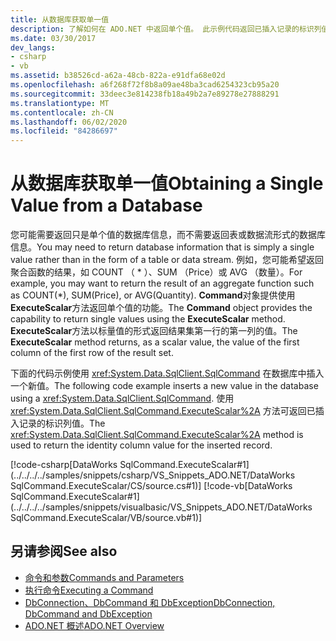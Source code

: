```yaml
---
title: 从数据库获取单一值
description: 了解如何在 ADO.NET 中返回单个值。 此示例代码返回已插入记录的标识列值。
ms.date: 03/30/2017
dev_langs:
- csharp
- vb
ms.assetid: b38526cd-a62a-48cb-822a-e91dfa68e02d
ms.openlocfilehash: a6f268f72f8b8a09ae48ba3cad6254323cb95a20
ms.sourcegitcommit: 33deec3e814238fb18a49b2a7e89278e27888291
ms.translationtype: MT
ms.contentlocale: zh-CN
ms.lasthandoff: 06/02/2020
ms.locfileid: "84286697"
---
```

# <a name="obtaining-a-single-value-from-a-database"></a><span data-ttu-id="a4174-104">从数据库获取单一值</span><span class="sxs-lookup"><span data-stu-id="a4174-104">Obtaining a Single Value from a Database</span></span>
<span data-ttu-id="a4174-105">您可能需要返回只是单个值的数据库信息，而不需要返回表或数据流形式的数据库信息。</span><span class="sxs-lookup"><span data-stu-id="a4174-105">You may need to return database information that is simply a single value rather than in the form of a table or data stream.</span></span> <span data-ttu-id="a4174-106">例如，您可能希望返回聚合函数的结果，如 COUNT （ \* ）、SUM （Price）或 AVG （数量）。</span><span class="sxs-lookup"><span data-stu-id="a4174-106">For example, you may want to return the result of an aggregate function such as COUNT(\*), SUM(Price), or AVG(Quantity).</span></span> <span data-ttu-id="a4174-107">**Command**对象提供使用**ExecuteScalar**方法返回单个值的功能。</span><span class="sxs-lookup"><span data-stu-id="a4174-107">The **Command** object provides the capability to return single values using the **ExecuteScalar** method.</span></span> <span data-ttu-id="a4174-108">**ExecuteScalar**方法以标量值的形式返回结果集第一行的第一列的值。</span><span class="sxs-lookup"><span data-stu-id="a4174-108">The **ExecuteScalar** method returns, as a scalar value, the value of the first column of the first row of the result set.</span></span>  
  
 <span data-ttu-id="a4174-109">下面的代码示例使用 <xref:System.Data.SqlClient.SqlCommand> 在数据库中插入一个新值。</span><span class="sxs-lookup"><span data-stu-id="a4174-109">The following code example inserts a new value in the database using a <xref:System.Data.SqlClient.SqlCommand>.</span></span> <span data-ttu-id="a4174-110">使用 <xref:System.Data.SqlClient.SqlCommand.ExecuteScalar%2A> 方法可返回已插入记录的标识列值。</span><span class="sxs-lookup"><span data-stu-id="a4174-110">The <xref:System.Data.SqlClient.SqlCommand.ExecuteScalar%2A> method is used to return the identity column value for the inserted record.</span></span>  
  
 [!code-csharp[DataWorks SqlCommand.ExecuteScalar#1](../../../../samples/snippets/csharp/VS_Snippets_ADO.NET/DataWorks SqlCommand.ExecuteScalar/CS/source.cs#1)]
 [!code-vb[DataWorks SqlCommand.ExecuteScalar#1](../../../../samples/snippets/visualbasic/VS_Snippets_ADO.NET/DataWorks SqlCommand.ExecuteScalar/VB/source.vb#1)]  
  
## <a name="see-also"></a><span data-ttu-id="a4174-111">另请参阅</span><span class="sxs-lookup"><span data-stu-id="a4174-111">See also</span></span>

- [<span data-ttu-id="a4174-112">命令和参数</span><span class="sxs-lookup"><span data-stu-id="a4174-112">Commands and Parameters</span></span>](commands-and-parameters.md)
- [<span data-ttu-id="a4174-113">执行命令</span><span class="sxs-lookup"><span data-stu-id="a4174-113">Executing a Command</span></span>](executing-a-command.md)
- [<span data-ttu-id="a4174-114">DbConnection、DbCommand 和 DbException</span><span class="sxs-lookup"><span data-stu-id="a4174-114">DbConnection, DbCommand and DbException</span></span>](dbconnection-dbcommand-and-dbexception.md)
- [<span data-ttu-id="a4174-115">ADO.NET 概述</span><span class="sxs-lookup"><span data-stu-id="a4174-115">ADO.NET Overview</span></span>](ado-net-overview.md)
